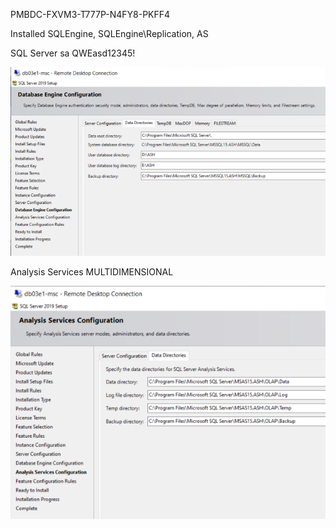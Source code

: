 PMBDC-FXVM3-T777P-N4FY8-PKFF4

Installed SQLEngine, SQLEngine\Replication, AS

SQL Server sa QWEasd12345!

![image.png](/.attachments/image-3c0219ac-a29f-43b7-89a7-3dd5c79975d4.png)

Analysis Services MULTIDIMENSIONAL

![image.png](/.attachments/image-d1cf02c3-6404-423e-bc0c-ae15957a492c.png)
